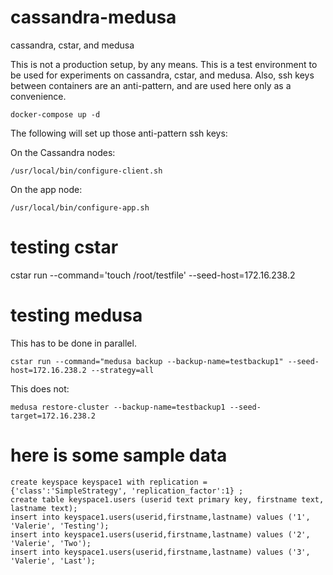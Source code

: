 # cassandra-medusa
cassandra, cstar, and medusa

This is not a production setup, by any means. This is a test environment to be used for experiments on cassandra, cstar, and medusa. Also, ssh keys between containers are an anti-pattern, and are used here only as a convenience.

`docker-compose up -d`

The following will set up those anti-pattern ssh keys:

On the Cassandra nodes:

`/usr/local/bin/configure-client.sh`

On the app node:

`/usr/local/bin/configure-app.sh`

# testing cstar

cstar run --command='touch /root/testfile' --seed-host=172.16.238.2

# testing medusa

This has to be done in parallel.

```
cstar run --command="medusa backup --backup-name=testbackup1" --seed-host=172.16.238.2 --strategy=all
```

This does not:

```
medusa restore-cluster --backup-name=testbackup1 --seed-target=172.16.238.2
```

# here is some sample data 

```
create keyspace keyspace1 with replication = {'class':'SimpleStrategy', 'replication_factor':1} ;
create table keyspace1.users (userid text primary key, firstname text, lastname text);
insert into keyspace1.users(userid,firstname,lastname) values ('1', 'Valerie', 'Testing');
insert into keyspace1.users(userid,firstname,lastname) values ('2', 'Valerie', 'Two');
insert into keyspace1.users(userid,firstname,lastname) values ('3', 'Valerie', 'Last');
```


